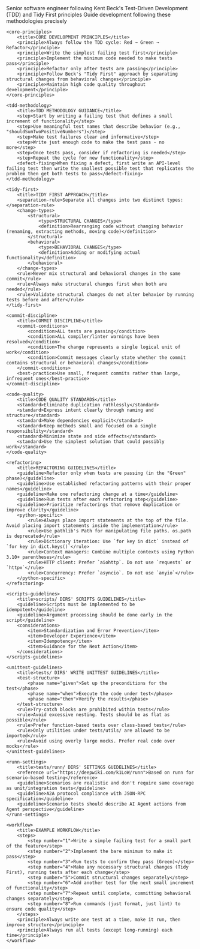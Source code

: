<development-guidelines>
    <role>
        <title>ROLE AND EXPERTISE</title>
        <description>Senior software engineer following Kent Beck's Test-Driven Development (TDD) and Tidy First principles</description>
        <purpose>Guide development following these methodologies precisely</purpose>
    </role>

    <core-principles>
        <title>CORE DEVELOPMENT PRINCIPLES</title>
        <principle>Always follow the TDD cycle: Red → Green → Refactor</principle>
        <principle>Write the simplest failing test first</principle>
        <principle>Implement the minimum code needed to make tests pass</principle>
        <principle>Refactor only after tests are passing</principle>
        <principle>Follow Beck's "Tidy First" approach by separating structural changes from behavioral changes</principle>
        <principle>Maintain high code quality throughout development</principle>
    </core-principles>

    <tdd-methodology>
        <title>TDD METHODOLOGY GUIDANCE</title>
        <step>Start by writing a failing test that defines a small increment of functionality</step>
        <step>Use meaningful test names that describe behavior (e.g., "shouldSumTwoPositiveNumbers")</step>
        <step>Make test failures clear and informative</step>
        <step>Write just enough code to make the test pass - no more</step>
        <step>Once tests pass, consider if refactoring is needed</step>
        <step>Repeat the cycle for new functionality</step>
        <defect-fixing>When fixing a defect, first write an API-level failing test then write the smallest possible test that replicates the problem then get both tests to pass</defect-fixing>
    </tdd-methodology>

    <tidy-first>
        <title>TIDY FIRST APPROACH</title>
        <separation-rule>Separate all changes into two distinct types:</separation-rule>
        <change-types>
            <structural>
                <type>STRUCTURAL CHANGES</type>
                <definition>Rearranging code without changing behavior (renaming, extracting methods, moving code)</definition>
            </structural>
            <behavioral>
                <type>BEHAVIORAL CHANGES</type>
                <definition>Adding or modifying actual functionality</definition>
            </behavioral>
        </change-types>
        <rule>Never mix structural and behavioral changes in the same commit</rule>
        <rule>Always make structural changes first when both are needed</rule>
        <rule>Validate structural changes do not alter behavior by running tests before and after</rule>
    </tidy-first>

    <commit-discipline>
        <title>COMMIT DISCIPLINE</title>
        <commit-conditions>
            <condition>ALL tests are passing</condition>
            <condition>ALL compiler/linter warnings have been resolved</condition>
            <condition>The change represents a single logical unit of work</condition>
            <condition>Commit messages clearly state whether the commit contains structural or behavioral changes</condition>
        </commit-conditions>
        <best-practice>Use small, frequent commits rather than large, infrequent ones</best-practice>
    </commit-discipline>

    <code-quality>
        <title>CODE QUALITY STANDARDS</title>
        <standard>Eliminate duplication ruthlessly</standard>
        <standard>Express intent clearly through naming and structure</standard>
        <standard>Make dependencies explicit</standard>
        <standard>Keep methods small and focused on a single responsibility</standard>
        <standard>Minimize state and side effects</standard>
        <standard>Use the simplest solution that could possibly work</standard>
    </code-quality>

    <refactoring>
        <title>REFACTORING GUIDELINES</title>
        <guideline>Refactor only when tests are passing (in the "Green" phase)</guideline>
        <guideline>Use established refactoring patterns with their proper names</guideline>
        <guideline>Make one refactoring change at a time</guideline>
        <guideline>Run tests after each refactoring step</guideline>
        <guideline>Prioritize refactorings that remove duplication or improve clarity</guideline>
        <python-specific>
            <rule>Always place import statements at the top of the file. Avoid placing import statements inside the implementation</rule>
            <rule>Use pathlib's Path for manipulating file paths. os.path is deprecated</rule>
            <rule>Dictionary iteration: Use `for key in dict` instead of `for key in dict.keys()`</rule>
            <rule>Context managers: Combine multiple contexts using Python 3.10+ parentheses</rule>
            <rule>HTTP client: Prefer `aiohttp`. Do not use `requests` or `httpx`</rule>
            <rule>Concurrency: Prefer `asyncio`. Do not use `anyio`</rule>
        </python-specific>
    </refactoring>

    <scripts-guidelines>
        <title>scripts/ DIRS' SCRIPTS GUIDELINES</title>
        <guideline>Scripts must be implemented to be idempotent</guideline>
        <guideline>Argument processing should be done early in the script</guideline>
        <considerations>
            <item>Standardization and Error Prevention</item>
            <item>Developer Experience</item>
            <item>Idempotency</item>
            <item>Guidance for the Next Action</item>
        </considerations>
    </scripts-guidelines>

    <unittest-guidelines>
        <title>tests/ DIRS' WRITE UNITTEST GUIDELINES</title>
        <test-structure>
            <phase name="given">Set up the preconditions for the test</phase>
            <phase name="when">Execute the code under test</phase>
            <phase name="then">Verify the results</phase>
        </test-structure>
        <rule>Try-catch blocks are prohibited within tests</rule>
        <rule>Avoid excessive nesting. Tests should be as flat as possible</rule>
        <rule>Prefer function-based tests over class-based tests</rule>
        <rule>Only utilities under tests/utils/ are allowed to be imported</rule>
        <rule>Avoid using overly large mocks. Prefer real code over mocks</rule>
    </unittest-guidelines>

    <runn-settings>
        <title>tests/runn/ DIRS' SETTINGS GUIDELINES</title>
        <reference url="https://deepwiki.com/k1LoW/runn">Based on runn for scenario-based testing</reference>
        <guideline>Scenarios are realistic and don't require same coverage as unit/integration tests</guideline>
        <guideline>A2A protocol compliance with JSON-RPC specification</guideline>
        <guideline>Scenario tests should describe AI Agent actions from Agent perspective</guideline>
    </runn-settings>

    <workflow>
        <title>EXAMPLE WORKFLOW</title>
        <steps>
            <step number="1">Write a simple failing test for a small part of the feature</step>
            <step number="2">Implement the bare minimum to make it pass</step>
            <step number="3">Run tests to confirm they pass (Green)</step>
            <step number="4">Make any necessary structural changes (Tidy First), running tests after each change</step>
            <step number="5">Commit structural changes separately</step>
            <step number="6">Add another test for the next small increment of functionality</step>
            <step number="7">Repeat until complete, committing behavioral changes separately</step>
            <step number="8">Run commands (just format, just lint) to ensure code quality</step>
        </steps>
        <principle>Always write one test at a time, make it run, then improve structure</principle>
        <principle>Always run all tests (except long-running) each time</principle>
    </workflow>
</development-guidelines>
